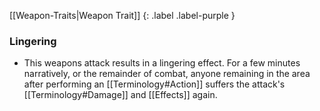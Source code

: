 
[[Weapon-Traits|Weapon Trait]]
{: .label .label-purple }

### Lingering
* This weapons attack results in a lingering effect. For a few minutes narratively, or the remainder of combat, anyone remaining in the area after performing an [[Terminology#Action]] suffers the attack's [[Terminology#Damage]] and [[Effects]] again. 